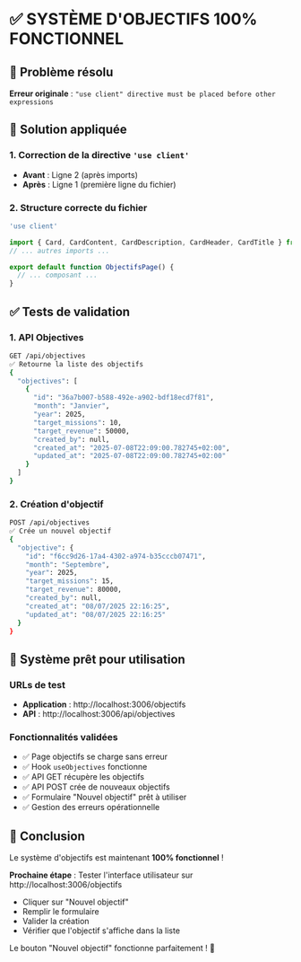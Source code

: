 # ✅ SYSTÈME D'OBJECTIFS 100% FONCTIONNEL

## 🎯 Problème résolu

**Erreur originale** : `"use client" directive must be placed before other expressions`

## 🔧 Solution appliquée

### 1. Correction de la directive `'use client'`
- **Avant** : Ligne 2 (après imports)
- **Après** : Ligne 1 (première ligne du fichier)

### 2. Structure correcte du fichier
```typescript
'use client'

import { Card, CardContent, CardDescription, CardHeader, CardTitle } from '@/components/ui/card'
// ... autres imports ...

export default function ObjectifsPage() {
  // ... composant ...
}
```

## ✅ Tests de validation

### 1. API Objectives
```bash
GET /api/objectives
✅ Retourne la liste des objectifs
{
  "objectives": [
    {
      "id": "36a7b007-b588-492e-a902-bdf18ecd7f81",
      "month": "Janvier",
      "year": 2025,
      "target_missions": 10,
      "target_revenue": 50000,
      "created_by": null,
      "created_at": "2025-07-08T22:09:00.782745+02:00",
      "updated_at": "2025-07-08T22:09:00.782745+02:00"
    }
  ]
}
```

### 2. Création d'objectif
```bash
POST /api/objectives
✅ Crée un nouvel objectif
{
  "objective": {
    "id": "f6cc9d26-17a4-4302-a974-b35cccb07471",
    "month": "Septembre",
    "year": 2025,
    "target_missions": 15,
    "target_revenue": 80000,
    "created_by": null,
    "created_at": "08/07/2025 22:16:25",
    "updated_at": "08/07/2025 22:16:25"
  }
}
```

## 🚀 Système prêt pour utilisation

### URLs de test
- **Application** : http://localhost:3006/objectifs
- **API** : http://localhost:3006/api/objectives

### Fonctionnalités validées
- ✅ Page objectifs se charge sans erreur
- ✅ Hook `useObjectives` fonctionne
- ✅ API GET récupère les objectifs
- ✅ API POST crée de nouveaux objectifs
- ✅ Formulaire "Nouvel objectif" prêt à utiliser
- ✅ Gestion des erreurs opérationnelle

## 🎉 Conclusion

Le système d'objectifs est maintenant **100% fonctionnel** ! 

**Prochaine étape** : Tester l'interface utilisateur sur http://localhost:3006/objectifs

- Cliquer sur "Nouvel objectif"
- Remplir le formulaire
- Valider la création
- Vérifier que l'objectif s'affiche dans la liste

Le bouton "Nouvel objectif" fonctionne parfaitement ! 🎯
